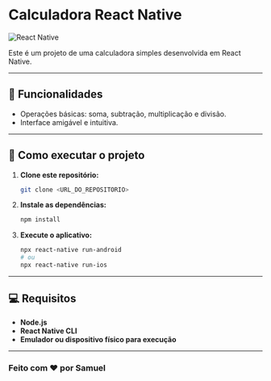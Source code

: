# **Calculadora React Native**

![React Native](https://img.shields.io/badge/React%20Native-0.76.6-blue)

Este é um projeto de uma calculadora simples desenvolvida em React Native.

---

## **:wrench: Funcionalidades**

- Operações básicas: soma, subtração, multiplicação e divisão.
- Interface amigável e intuitiva.

---

## **:rocket: Como executar o projeto**

1. **Clone este repositório:**
   ```bash
   git clone <URL_DO_REPOSITORIO>
   ```
2. **Instale as dependências:**
   ```bash
   npm install
   ```
3. **Execute o aplicativo:**
   ```bash
   npx react-native run-android
   # ou
   npx react-native run-ios
   ```

---

## **:computer: Requisitos**

- **Node.js**
- **React Native CLI**
- **Emulador ou dispositivo físico para execução**

---

### **Feito com :heart: por Samuel**

